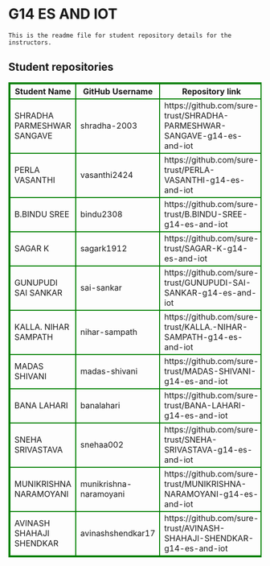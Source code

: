 # G14 ES AND IOT
    This is the readme file for student repository details for the instructors.
## Student repositories 
<table style="border : 2px solid green; width:100%;">
<tr >
<th style="border : 2px solid green;">Student Name</th>
<th style="border : 2px solid green;">GitHub Username</th>
<th style="border : 2px solid green;">Repository link</th>
</tr>
<tr style="border : 2px solid green;">
<td style="border : 2px solid green;">SHRADHA PARMESHWAR SANGAVE</td> 

<td style="border : 2px solid green;">shradha-2003</td> 

<td style="border : 2px solid green;">https://github.com/sure-trust/SHRADHA-PARMESHWAR-SANGAVE-g14-es-and-iot</td> 
</tr>

<tr style="border : 2px solid green;">
<td style="border : 2px solid green;">PERLA VASANTHI</td> 

<td style="border : 2px solid green;">vasanthi2424</td> 

<td style="border : 2px solid green;">https://github.com/sure-trust/PERLA-VASANTHI-g14-es-and-iot</td> 
</tr>

<tr style="border : 2px solid green;">
<td style="border : 2px solid green;">B.BINDU SREE</td> 

<td style="border : 2px solid green;">bindu2308</td> 

<td style="border : 2px solid green;">https://github.com/sure-trust/B.BINDU-SREE-g14-es-and-iot</td> 
</tr>

<tr style="border : 2px solid green;">
<td style="border : 2px solid green;">SAGAR K</td> 

<td style="border : 2px solid green;">sagark1912</td> 

<td style="border : 2px solid green;">https://github.com/sure-trust/SAGAR-K-g14-es-and-iot</td> 
</tr>

<tr style="border : 2px solid green;">
<td style="border : 2px solid green;">GUNUPUDI SAI SANKAR</td> 

<td style="border : 2px solid green;">sai-sankar</td> 

<td style="border : 2px solid green;">https://github.com/sure-trust/GUNUPUDI-SAI-SANKAR-g14-es-and-iot</td> 
</tr>

<tr style="border : 2px solid green;">
<td style="border : 2px solid green;">KALLA. NIHAR SAMPATH</td> 

<td style="border : 2px solid green;">nihar-sampath</td> 

<td style="border : 2px solid green;">https://github.com/sure-trust/KALLA.-NIHAR-SAMPATH-g14-es-and-iot</td> 
</tr>

<tr style="border : 2px solid green;">
<td style="border : 2px solid green;">MADAS SHIVANI</td> 

<td style="border : 2px solid green;">madas-shivani</td> 

<td style="border : 2px solid green;">https://github.com/sure-trust/MADAS-SHIVANI-g14-es-and-iot</td> 
</tr>

<tr style="border : 2px solid green;">
<td style="border : 2px solid green;">BANA LAHARI</td> 

<td style="border : 2px solid green;">banalahari</td> 

<td style="border : 2px solid green;">https://github.com/sure-trust/BANA-LAHARI-g14-es-and-iot</td> 
</tr>

<tr style="border : 2px solid green;">
<td style="border : 2px solid green;">SNEHA SRIVASTAVA</td> 

<td style="border : 2px solid green;">snehaa002</td> 

<td style="border : 2px solid green;">https://github.com/sure-trust/SNEHA-SRIVASTAVA-g14-es-and-iot</td> 
</tr>

<tr style="border : 2px solid green;">
<td style="border : 2px solid green;">MUNIKRISHNA NARAMOYANI</td> 

<td style="border : 2px solid green;">munikrishna-naramoyani</td> 

<td style="border : 2px solid green;">https://github.com/sure-trust/MUNIKRISHNA-NARAMOYANI-g14-es-and-iot</td> 
</tr>

<tr style="border : 2px solid green;">
<td style="border : 2px solid green;">AVINASH SHAHAJI SHENDKAR</td> 

<td style="border : 2px solid green;">avinashshendkar17</td> 

<td style="border : 2px solid green;">https://github.com/sure-trust/AVINASH-SHAHAJI-SHENDKAR-g14-es-and-iot</td> 
</tr>
